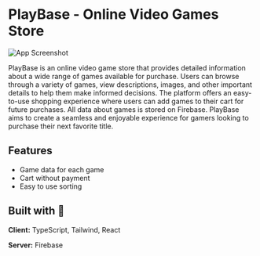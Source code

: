 # PlayBase - Online Video Games Store

![App Screenshot](/public/1bg.jpg](https://rafdev.pl/playbase.png))

PlayBase is an online video game store that provides detailed information about a wide range of games available for purchase. Users can browse through a variety of games, view descriptions, images, and other important details to help them make informed decisions. The platform offers an easy-to-use shopping experience where users can add games to their cart for future purchases. All data about games is stored on Firebase. PlayBase aims to create a seamless and enjoyable experience for gamers looking to purchase their next favorite title.

## Features

- Game data for each game
- Cart without payment
- Easy to use sorting

## Built with 🔧

**Client:** TypeScript, Tailwind, React

**Server:** Firebase

